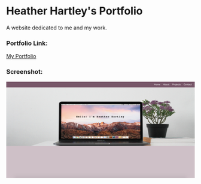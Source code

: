 # Heather Hartley's Portfolio

A website dedicated to me and my work.

### Portfolio Link:
[My Portfolio](http://heather-hartley-portfolio.s3-website-us-west-2.amazonaws.com/)

### Screenshot:
![Screenshot](heather-hartley-portfolio.png)
